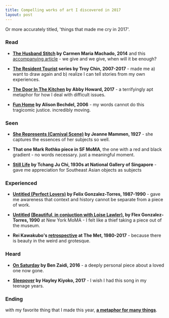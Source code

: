 ```yaml
---
title: Compelling works of art I discovered in 2017
layout: post
---
```


Or more accurately titled, 'things that made me cry in 2017'.

### Read

* __[The Husband Stitch](https://granta.com/the-husband-stitch/) by Carmen Maria Machado, 2014__ and this [accompanying article](https://electricliterature.com/what-i-dont-tell-my-students-about-the-husband-stitch-690899157394) - we give and we give, when will it be enough?

* __[The Resident Tourist](https://www.drearyweary.com/tourist/) series by Troy Chin, 2007-2017__ - made me a) want to draw again and b) realize I can tell stories from my own experiences.

* __[The Door In The Kitchen](http://www.terror-town.com/stories/4) by Abby Howard, 2017__ - a terrifyingly apt metaphor for how I deal with difficult issues.

* __[Fun Home](https://www.goodreads.com/book/show/26135825-fun-home) by Alison Bechdel, 2006__ - my words cannot do this tragicomic justice. incredibly moving.

### Seen

* __[She Represents (Carnival Scene)](https://theartstack.com/artist/jeanne-mammen/she-represents-1927) by Jeanne Mammen, 1927__ - she captures the essences of her subjects so well.

* __That one Mark Rothko piece in SF MoMA__, the one with a red and black gradient - no words necessary. just a meaningful moment.

* __[Still Life](/assets/images/learnings/still-life.jpg) by Tchang Ju Chi, 1930s at National Gallery of Singapore__ - gave me appreciation for Southeast Asian objects as subjects


### Experienced

* __[Untitled (Perfect Lovers)](http://www.theartstory.org/artist-gonzalez-torres-felix-artworks.htm) by Felix Gonzalez-Torres, 1987-1990__ - gave me awareness that context and history cannot be separate from a piece of work.

* __[Untitled](/assets/images/learnings/beautiful1.jpg) [(Beautiful, in conjuction with Loise Lawler)](/assets/images/learnings/beautiful2.jpg), by Flex Gonzalez-Torres, 1990__ at New York MoMA - I felt like a thief taking a piece out of the museum.

* __Rei Kawakubo's [retrospective](https://www.metmuseum.org/exhibitions/listings/2017/rei-kawakubo) at The Met, 1980-2017__ - because there is beauty in the weird and grotesque.


### Heard

* __[On Saturday](https://www.youtube.com/watch?v=9OryngHKUjY) by Ben Zaidi, 2016__ - a deeply personal piece about a loved one now gone.

* __[Sleepover](https://www.youtube.com/watch?v=W6jxPFtIAnw) by Hayley Kiyoko, 2017__ - I wish I had this song in my teenage years.

### Ending
with my favorite thing that I made this year, __[a metaphor for many things](/assets/images/art/metaphor.jpg)__.

